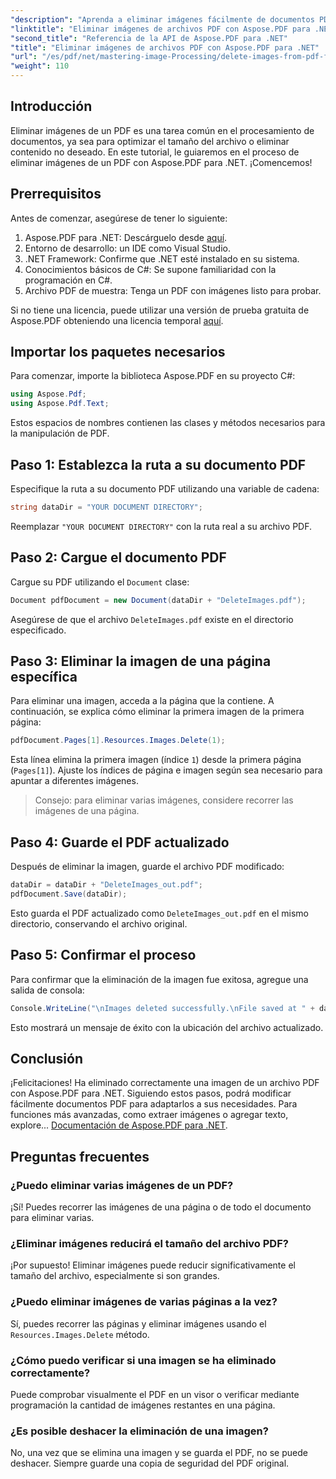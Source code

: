 ```yaml
---
"description": "Aprenda a eliminar imágenes fácilmente de documentos PDF con Aspose.PDF para .NET. Este tutorial paso a paso le guiará en el proceso de cargar un PDF y eliminar imágenes."
"linktitle": "Eliminar imágenes de archivos PDF con Aspose.PDF para .NET"
"second_title": "Referencia de la API de Aspose.PDF para .NET"
"title": "Eliminar imágenes de archivos PDF con Aspose.PDF para .NET"
"url": "/es/pdf/net/mastering-image-Processing/delete-images-from-pdf-files/"
"weight": 110
---
```


## Introducción

Eliminar imágenes de un PDF es una tarea común en el procesamiento de documentos, ya sea para optimizar el tamaño del archivo o eliminar contenido no deseado. En este tutorial, le guiaremos en el proceso de eliminar imágenes de un PDF con Aspose.PDF para .NET. ¡Comencemos!

## Prerrequisitos

Antes de comenzar, asegúrese de tener lo siguiente:

1. Aspose.PDF para .NET: Descárguelo desde [aquí](https://releases.aspose.com/pdf/net/).
2. Entorno de desarrollo: un IDE como Visual Studio.
3. .NET Framework: Confirme que .NET esté instalado en su sistema.
4. Conocimientos básicos de C#: Se supone familiaridad con la programación en C#.
5. Archivo PDF de muestra: Tenga un PDF con imágenes listo para probar.

Si no tiene una licencia, puede utilizar una versión de prueba gratuita de Aspose.PDF obteniendo una licencia temporal [aquí](https://purchase.aspose.com/temporary-license/).

## Importar los paquetes necesarios

Para comenzar, importe la biblioteca Aspose.PDF en su proyecto C#:

```csharp
using Aspose.Pdf;
using Aspose.Pdf.Text;
```

Estos espacios de nombres contienen las clases y métodos necesarios para la manipulación de PDF.

## Paso 1: Establezca la ruta a su documento PDF

Especifique la ruta a su documento PDF utilizando una variable de cadena:

```csharp
string dataDir = "YOUR DOCUMENT DIRECTORY";
```

Reemplazar `"YOUR DOCUMENT DIRECTORY"` con la ruta real a su archivo PDF.

## Paso 2: Cargue el documento PDF

Cargue su PDF utilizando el `Document` clase:

```csharp
Document pdfDocument = new Document(dataDir + "DeleteImages.pdf");
```

Asegúrese de que el archivo `DeleteImages.pdf` existe en el directorio especificado.

## Paso 3: Eliminar la imagen de una página específica

Para eliminar una imagen, acceda a la página que la contiene. A continuación, se explica cómo eliminar la primera imagen de la primera página:

```csharp
pdfDocument.Pages[1].Resources.Images.Delete(1);
```

Esta línea elimina la primera imagen (índice `1`) desde la primera página (`Pages[1]`). Ajuste los índices de página e imagen según sea necesario para apuntar a diferentes imágenes.

> Consejo: para eliminar varias imágenes, considere recorrer las imágenes de una página.

## Paso 4: Guarde el PDF actualizado

Después de eliminar la imagen, guarde el archivo PDF modificado:

```csharp
dataDir = dataDir + "DeleteImages_out.pdf";
pdfDocument.Save(dataDir);
```

Esto guarda el PDF actualizado como `DeleteImages_out.pdf` en el mismo directorio, conservando el archivo original.

## Paso 5: Confirmar el proceso

Para confirmar que la eliminación de la imagen fue exitosa, agregue una salida de consola:

```csharp
Console.WriteLine("\nImages deleted successfully.\nFile saved at " + dataDir);
```

Esto mostrará un mensaje de éxito con la ubicación del archivo actualizado.

## Conclusión

¡Felicitaciones! Ha eliminado correctamente una imagen de un archivo PDF con Aspose.PDF para .NET. Siguiendo estos pasos, podrá modificar fácilmente documentos PDF para adaptarlos a sus necesidades. Para funciones más avanzadas, como extraer imágenes o agregar texto, explore... [Documentación de Aspose.PDF para .NET](https://reference.aspose.com/pdf/net/).

## Preguntas frecuentes

### ¿Puedo eliminar varias imágenes de un PDF?
¡Sí! Puedes recorrer las imágenes de una página o de todo el documento para eliminar varias.

### ¿Eliminar imágenes reducirá el tamaño del archivo PDF?
¡Por supuesto! Eliminar imágenes puede reducir significativamente el tamaño del archivo, especialmente si son grandes.

### ¿Puedo eliminar imágenes de varias páginas a la vez?
Sí, puedes recorrer las páginas y eliminar imágenes usando el `Resources.Images.Delete` método.

### ¿Cómo puedo verificar si una imagen se ha eliminado correctamente?
Puede comprobar visualmente el PDF en un visor o verificar mediante programación la cantidad de imágenes restantes en una página.

### ¿Es posible deshacer la eliminación de una imagen?
No, una vez que se elimina una imagen y se guarda el PDF, no se puede deshacer. Siempre guarde una copia de seguridad del PDF original.